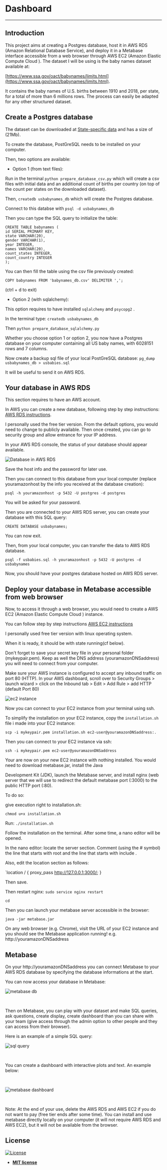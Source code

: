 # Dashboard
---
>
>
## Introduction

This project aims at creating a Postgres database, host it in AWS RDS (Amazon Relational Database Service), and deploy it in a Metabase interface accessible from a web browser through AWS EC2 (Amazon Elastic Compute Cloud ).
The dataset I will be using is the baby names dataset available at:

[https://www.ssa.gov/oact/babynames/limits.html](https://www.ssa.gov/oact/babynames/limits.html).  

It contains the baby names of U.S. births between 1910 and 2018, per state, for a total of more than 6 millions rows. The process can easily be adapted for any other structured dataset.

## Create a Postgres database

The dataset can be downloaded at [State-specific data](https://www.ssa.gov/oact/babynames/state/namesbystate.zip) and has a size of (21Mb).

To create the database, PostGreSQL needs to be installed on your computer.

Then, two options are available:

- Option 1 (from text files):

Run in the terminal `python prepare_database_csv.py`
which will create a csv files with initial data and an additional
count of births per country (on top of the count per states on the downloaded dataset).

Then, `createdb usbabynames_db`
which will create the Postgres database.

Connect to this databse with `psql -d usbabynames_db`

Then you can type the SQL query to initialize the table:

```
CREATE TABLE babynames (
id SERIAL PRIMARY KEY,
state VARCHAR(20),
gender VARCHAR(1),
year INTEGER,
names VARCHAR(20),
count_states INTEGER,
count_country INTEGER
);
```

You can then fill the table using the csv file previously created:

`COPY babynames FROM 'babynames_db.csv' DELIMITER ',';`

(ctrl + d to exit)

- Option 2 (with sqlalchemy):

This option requires to have installed `sqlalchemy` and `psycopg2` .

In the terminal type: `createdb usbabynames_db`

Then `python prepare_database_sqlalchemy.py`

Whether you choose option 1 or option 2, you now have a Postgres
database on your computer containing all US baby names, with 6028151 rows and 7 columns.

Now create a backup sql file of your local PostGreSQL database:
`pg_dump usbabynames_db > usbabies.sql`

It will be useful to send it on AWS RDS.

## Your database in AWS RDS

This section requires to have an AWS account.

In AWS you can create a new database, following step by step instructions: [AWS RDS instructions](https://aws.amazon.com/fr/getting-started/tutorials/create-connect-postgresql-db/).

I personally used the free tier version. From the default options, you would need to change to publicly available. Then once created, you
can go to security group and allow entrance for your IP address.

In your AWS RDS console, the status of your database should appear available.

<img src="aws_rds_database.png" alt="Database in AWS RDS" title="Example"  />

Save the host info and the password for later use.

Then you can connect to this database from your local computer (replace youramazonhost by the info you received at the database creation):

`psql -h youramazonhost -p 5432 -U postgres -d postgres`  

You will be asked for your password.

Then you are connected to your AWS RDS server, you can create your database with this SQL query:

`CREATE DATABASE usbabynames;`

You can now exit.

Then, from your local computer, you can transfer the data  to AWS RDS database.

`psql -f usbabies.sql -h youramazonhost -p 5432 -U postgres -d usbabynames`

Now, you should have your postgres database hosted on AWS RDS server.


## Deploy your database in Metabase accessible from web browser

Now, to access it through a web browser, you would need to create a AWS EC2 (Amazon Elastic Compute Cloud ) instance.

You can follow step by step instructions [AWS EC2 instructions](https://docs.aws.amazon.com/fr_fr/efs/latest/ug/gs-step-one-create-ec2-resources.html)

I personally used free tier version with linux operating system.

When it is ready, it should be with state running(cf below).

Don't forget to save your secret key file in your personal folder (mykeypair.pem).
Keep as well the DNS address (youramazonDNSaddress) you will need to connect from your computer.

Make sure your AWS instance is configured to accept any inbound traffic on port 80 (HTTP).
In your AWS dashboard, scroll over to Security Groups > launch wizard > click on the Inbound tab > Edit > Add Rule > add HTTP (default Port 80)

<img src="ec2_instance_ex.png" alt="ec2 instance" title="Example"  />

Now you can connect to your EC2 instance from your terminal using ssh.

To simplify the installation on your EC2 instance, copy the `installation.sh` file i made into your EC2 instance:

`scp -i mykeypair.pem installation.sh ec2-user@youramazonDNSaddress:.`  

Then you can connect to your EC2 instance via ssh:

`ssh -i mykeypair.pem ec2-user@youramazonDNSaddress`

Your are now on your new EC2 instance with nothing installed.
You would need to download metabase.jar, install the Java

Development Kit (JDK), launch the Metabase server, and install nginx (web server that we will
use to redirect the default metabase port (:3000) to the public HTTP port (:80).

To do so:

give execution right to installation.sh:

`chmod u+x installation.sh`

Run: `./installation.sh`   

Follow the installation on the terminal. After some time, a nano editor will be opened.

In the nano editor: locate the server section.
Comment (using the # symbol) the line that starts with root and the line
that starts with include .

Also, edit the location section as follows:

`location / { proxy_pass http://127.0.0.1:3000/; }

Then save.

Then restart nginx: `sudo service nginx restart`

`cd`

Then you can launch your metabase server accessible in the browser:

`java -jar metabase.jar`

On any web browser (e.g. Chrome), visit the URL of your EC2 instance and you should see the Metabase application running!
e.g. http://youramazonDNSaddress

## Metabase

On your http://youramazonDNSaddress you can connect Metabase to your AWS RDS database by specifying the database informations at the start.

You can now access your database in Metabase:

<img src="metabase_db.png" alt="metabase db" title="Example"  />

&nbsp;&nbsp;&nbsp;

Then on Metabase, you can play with your dataset and make SQL queries, ask questions, create display, create dashboard than you can share with your team (give access through the admin option to other people and they can access from their browser).

Here is an example of a simple SQL query:

<img src="sql_query_metabase.png" alt="sql query" title="Example"  />

&nbsp;&nbsp;&nbsp;

You can create a dashboard with interactive plots and text. An example below:

&nbsp;&nbsp;&nbsp;

<img src="metabase_dashboartd_example.png" alt="metabase dashboard" title="Example"  />

&nbsp;&nbsp;&nbsp;


Note:
At the end of your use, delete the AWS RDS and AWS EC2 if you do not want to pay (free tier ends after some time).
You can install and use metabase directly locally on your computer (it will not require AWS RDS and AWS EC2), but it will not be available from the browser.


## License

[![License](http://img.shields.io/:license-mit-blue.svg?style=flat-square)](http://badges.mit-license.org)

- **[MIT license](http://opensource.org/licenses/mit-license.php)**
